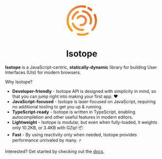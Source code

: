 <p align="center">
  <img src="./logo.png" height="100">
</p>
<h1 align="center"><b>Isotope</b></h1>

**Isotope** is a JavaScript-centric, **statically-dynamic** library for building User Interfaces (UIs) for modern browsers.

Why Isotope?

- **Developer-friendly** - Isotope API is designed with simplicity in mind, so that you can jump right into making your first app. ❤
- **JavaScript-focused** - Isotope is laser-focused on JavaScript, requiring no additional tooling to get you up & running.
- **TypeScript-ready** - Isotope is written in TypeScript, enabling autocompletion and other useful features in modern editors.
- **Lightweight** - Isotope is modular, but even when fully-loaded, it weights only 10.2KB, or 3.4KB with GZip! 📦
- **Fast** - By using reactivity only when needed, Isotope provides performance unrivaled by many. ⚡

Interested? Get started by checking out the [docs](https://areknawo.com/isotope).
